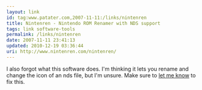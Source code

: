 ```yaml
---
layout: link
id: tag:www.patater.com,2007-11-11:/links/nintenren
title: Nintenren - Nintendo ROM Renamer with NDS support
tags: link software-tools
permalink: /links/nintenren
date: 2007-11-11 23:41:13
updated: 2010-12-19 03:36:44
uri: http://www.nintenren.com/nintenren/
---
```

I also forgot what this software does. I'm thinking it lets you rename and
change the icon of an nds file, but I'm unsure. Make sure to <a
href="/contact">let me know</a> to fix this.
